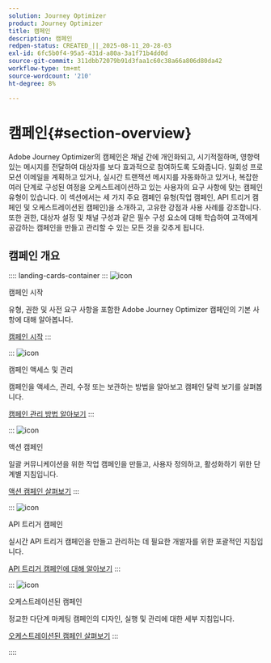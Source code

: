 ```yaml
---
solution: Journey Optimizer
product: Journey Optimizer
title: 캠페인
description: 캠페인
redpen-status: CREATED_||_2025-08-11_20-28-03
exl-id: 6fc5b0f4-95a5-431d-a80a-3a1f71b4dd0d
source-git-commit: 311dbb72079b91d3faa1c60c38a66a806d80da42
workflow-type: tm+mt
source-wordcount: '210'
ht-degree: 8%

---
```


# 캠페인{#section-overview}

Adobe Journey Optimizer의 캠페인은 채널 간에 개인화되고, 시기적절하며, 영향력 있는 메시지를 전달하여 대상자를 보다 효과적으로 참여하도록 도와줍니다. 일회성 프로모션 이메일을 계획하고 있거나, 실시간 트랜잭션 메시지를 자동화하고 있거나, 복잡한 여러 단계로 구성된 여정을 오케스트레이션하고 있는 사용자의 요구 사항에 맞는 캠페인 유형이 있습니다. 이 섹션에서는 세 가지 주요 캠페인 유형(작업 캠페인, API 트리거 캠페인 및 오케스트레이션된 캠페인)을 소개하고, 고유한 강점과 사용 사례를 강조합니다. 또한 권한, 대상자 설정 및 채널 구성과 같은 필수 구성 요소에 대해 학습하여 고객에게 공감하는 캠페인을 만들고 관리할 수 있는 모든 것을 갖추게 됩니다.

## 캠페인 개요

:::: landing-cards-container
:::
![icon](https://cdn.experienceleague.adobe.com/icons/circle-play.svg)

캠페인 시작

유형, 권한 및 사전 요구 사항을 포함한 Adobe Journey Optimizer 캠페인의 기본 사항에 대해 알아봅니다.

[캠페인 시작](../using/campaigns/get-started-with-campaigns.md)
:::

:::
![icon](https://cdn.experienceleague.adobe.com/icons/list-check.svg)

캠페인 액세스 및 관리

캠페인을 액세스, 관리, 수정 또는 보관하는 방법을 알아보고 캠페인 달력 보기를 살펴봅니다.

[캠페인 관리 방법 알아보기](../using/campaigns/manage-campaigns.md)
:::

:::
![icon](https://cdn.experienceleague.adobe.com/icons/bullseye.svg)

액션 캠페인

일괄 커뮤니케이션을 위한 작업 캠페인을 만들고, 사용자 정의하고, 활성화하기 위한 단계별 지침입니다.

[액션 캠페인 살펴보기](action-campaigns-landing-page.md)
:::

:::
![icon](https://cdn.experienceleague.adobe.com/icons/code-branch.svg)

API 트리거 캠페인

실시간 API 트리거 캠페인을 만들고 관리하는 데 필요한 개발자를 위한 포괄적인 지침입니다.

[API 트리거 캠페인에 대해 알아보기](api-triggered-campaigns-landing-page.md)
:::

:::
![icon](https://cdn.experienceleague.adobe.com/icons/puzzle-piece.svg)

오케스트레이션된 캠페인

정교한 다단계 마케팅 캠페인의 디자인, 실행 및 관리에 대한 세부 지침입니다.

[오케스트레이션된 캠페인 살펴보기](orchestrated-campaigns-landing-page.md)
:::

::::
